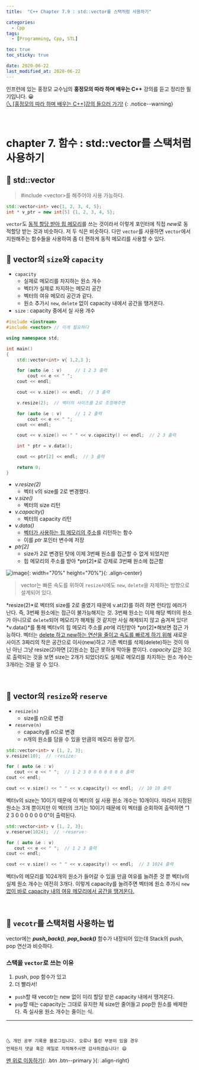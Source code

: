 ```yaml
---
title:  "C++ Chapter 7.9 : std::vector를 스택처럼 사용하기" 

categories:
  - Cpp
tags:
  - [Programming, Cpp, STL]

toc: true
toc_sticky: true

date: 2020-06-22
last_modified_at: 2020-06-22
---
```


인프런에 있는 홍정모 교수님의 **홍정모의 따라 하며 배우는 C++** 강의를 듣고 정리한 필기입니다. 😀    
[🌜 [홍정모의 따라 하며 배우는 C++]강의 들으러 가기!](https://www.inflearn.com/course/following-c-plus)
{: .notice--warning}

<br>

# chapter 7. 함수 : std::vector를 스택처럼 사용하기

## 🔔 std::vector

> #include \<vector>를 해주어야 사용 가능하다.

```cpp
std::vector<int> vec{1, 2, 3, 4, 5};
int * v_ptr = new int[5] {1, 2, 3, 4, 5};
```
`vector`도 <u>동적 할당 받아 힙 메모리</u>를 쓰는 것이라서 이렇게 포인터에 직접 *new*로 동적할당 받는 것과 비슷하다. 저 두 식은 비슷하다. 다만 `vector`를 사용하면 `vector`에서 지원해주는 함수들을 사용하여 좀 더 편하게 동적 메모리를 사용할 수 있다. 

## 🔔 vector의 `size`와 `capacity`

- `capacity`
  - 실제로 메모리를 차지하는 원소 개수
  - 벡터가 실제로 차지하는 메모리 공간
  - 벡터의 여유 메모리 공간과 같다.
  - 원소 추가시 `new`, `delete` 없이 capacity 내에서 공간을 땡겨온다. 
- `size` : capacity 중에서 실 사용 개수

```cpp
#include <iostream>
#include <vector> // 이게 필요하다

using namespace std;

int main()
{
	std::vector<int> v{ 1,2,3 };

	for (auto &e : v)     // 1 2 3 출력
		cout << e << " ";
	cout << endl;

	cout << v.size() << endl;  // 3 출력

    v.resize(2);  // 벡터의 사이즈를 2로 조정해주면 

    for (auto &e : v)     // 1 2 출력
		cout << e << " ";
	cout << endl;

    cout << v.size() << " " << v.capacity() << endl;  // 2 3 출력

    int * ptr = v.data();

    cout << ptr[2] << endl;  // 3 출력  

	return 0;
}
```

- *v.resize(2)*
  - 벡터 v의 size를 2로 변경했다.
- *v.size()*
  - 벡터의 size 리턴
- *v.capacity()*
  - 벡터의 capacity 리턴
- *v.data()*
  - <u>벡터가 사용하는 힙 메모리의 주소</u>를 리턴하는 함수
  - 이를 *ptr* 포인터 변수에 저장
- *ptr[2]*
  - size가 2로 변경된 탓에 이제 3번째 원소를 접근할 수 없게 되었지만
  - 힙 메모리의 주소를 받아 *ptr[2]*로 강제로 3번째 원소에 접근함

![image](https://user-images.githubusercontent.com/42318591/85312960-808c8700-b4f2-11ea-9f22-09bb8e34dc47.png){: width="70%" height="70%"}{: .align-center}

> vector는 빠른 속도를 위하여 `resize`시에도 `new`, `delete`을 자제하는 방향으로 설계되어 있다.

*resize(2)*로 벡터의 size를 2로 줄였기 때문에 v.at(2)를 하려 하면 런타임 에러가 난다. 즉, 3번째 원소에는 접근이 불가능해지는 것. 3번째 원소는 이제 해당 벡터의 원소가 아니므로 `delete`되어 메모리가 해제될 것 같지만 사실 해제되지 않고 숨겨져 있다! *v.data()*를 통해 벡터v의 힙 메모리 주소를 *ptr*에 리턴받아 *ptr[2]*해보면 접근 가능하다. 벡터는 <u>delete 하고 new하는 연산을 줄이고 속도를 빠르게 하기 위해</u> 새로운 사이즈 3짜리의 작은 공간으로 이사(new)하고 기존 벡터를 삭제(delete)하는 것이 아닌 아닌 그냥 resize(2)하면 [2]원소는 접근 못하게 막아둘 뿐이다. *capacity* 값은 3으로 출력되는 것을 보면 size는 2개가 되었더라도 실제로 메모리를 차지하는 원소 개수는 3개라는 것을 알 수 있다.

<br>

## 🔔 vector의 `resize`와 `reserve`

- `resize(n)`
  - size를 n으로 변경 
- `reserve(n)`
  - capacity를 n으로 변경
  - n개의 원소를 담을 수 있을 만큼의 메모리 용량 잡기.

```cpp
std::vector<int> v {1, 2, 3};
v.resize(10);  // ✨resize✨

for ( auto &e : v)
   cout << e << " ";  // 1 2 3 0 0 0 0 0 0 0 출력
cout << endl;

cout << v.size() << " " << v.capacity() << endl;  // 10 10 출력
```

벡터v의 size는 10이기 때문에 이 벡터의 실 사용 원소 개수는 10개이다. 따라서 지정된 원소는 3개 뿐이지만 이 벡터의 크기는 10이기 때문에 이 벡터를 순회하여 출력하면 "1 2 3 0 0 0 0 0 0 0"이 출력된다.

```cpp
std::vector<int> v {1, 2, 3};
v.reserve(1024);  // ✨reserve✨

for ( auto &e : v)
   cout << e << " ";  // 1 2 3 출력
cout << endl;

cout << v.size() << " " << v.capacity() << endl;  // 3 1024 출력
```
벡터v의 메모리를 1024개의 원소가 들어갈 수 있을 만큼 여유를 늘려준 것 뿐 벡터v의 실제 원소 개수는 여전히 3개다. 이렇게 capacity를 늘려주면 벡터에 원소 추가시 `new`<u>없이 바로 capacity 내의 여유 메모리에서 공간을 땡겨온다.</u>

<br>

## 🔔 `vecotr`를 스택처럼 사용하는 법

vector에는 ***push_back()***, ***pop_back()*** 함수가 내장되어 있는데 Stack의 push, pop 연산과 비슷하다. 

### 스택을 `vector`로 쓰는 이유
1. push, pop 함수가 있고 
2. 더 빨라서!
  - `push`할 때 vecotr는 new 없이 미리 할당 받은 capacity 내에서 땡겨온다.
  - `pop`할 때는 capacity는 그대로 유지한 체 size만 줄어들고 pop한 원소를 배제한다. 즉 실사용 원소 개수는 줄이는 식.

***
<br>

    🌜 개인 공부 기록용 블로그입니다. 오류나 틀린 부분이 있을 경우 
    언제든지 댓글 혹은 메일로 지적해주시면 감사하겠습니다! 😄

[맨 위로 이동하기](#){: .btn .btn--primary }{: .align-right}